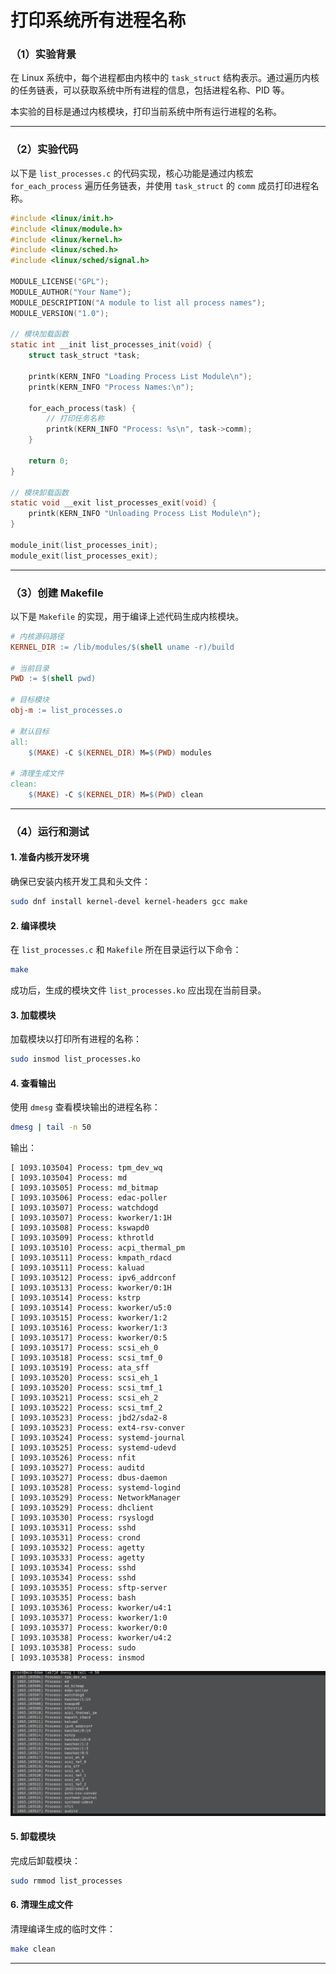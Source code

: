 

# 打印系统所有进程名称

### （1）实验背景
在 Linux 系统中，每个进程都由内核中的 `task_struct` 结构表示。通过遍历内核的任务链表，可以获取系统中所有进程的信息，包括进程名称、PID 等。

本实验的目标是通过内核模块，打印当前系统中所有运行进程的名称。

---

### （2）实验代码

以下是 `list_processes.c` 的代码实现，核心功能是通过内核宏 `for_each_process` 遍历任务链表，并使用 `task_struct` 的 `comm` 成员打印进程名称。

```c
#include <linux/init.h>
#include <linux/module.h>
#include <linux/kernel.h>
#include <linux/sched.h>
#include <linux/sched/signal.h>

MODULE_LICENSE("GPL");
MODULE_AUTHOR("Your Name");
MODULE_DESCRIPTION("A module to list all process names");
MODULE_VERSION("1.0");

// 模块加载函数
static int __init list_processes_init(void) {
    struct task_struct *task;

    printk(KERN_INFO "Loading Process List Module\n");
    printk(KERN_INFO "Process Names:\n");

    for_each_process(task) {
        // 打印任务名称
        printk(KERN_INFO "Process: %s\n", task->comm);
    }

    return 0;
}

// 模块卸载函数
static void __exit list_processes_exit(void) {
    printk(KERN_INFO "Unloading Process List Module\n");
}

module_init(list_processes_init);
module_exit(list_processes_exit);
```

---

### （3）创建 Makefile

以下是 `Makefile` 的实现，用于编译上述代码生成内核模块。

```makefile
# 内核源码路径
KERNEL_DIR := /lib/modules/$(shell uname -r)/build

# 当前目录
PWD := $(shell pwd)

# 目标模块
obj-m := list_processes.o

# 默认目标
all:
	$(MAKE) -C $(KERNEL_DIR) M=$(PWD) modules

# 清理生成文件
clean:
	$(MAKE) -C $(KERNEL_DIR) M=$(PWD) clean
```

---

### （4）运行和测试

#### 1. **准备内核开发环境**
确保已安装内核开发工具和头文件：
```bash
sudo dnf install kernel-devel kernel-headers gcc make
```

#### 2. **编译模块**
在 `list_processes.c` 和 `Makefile` 所在目录运行以下命令：
```bash
make
```

成功后，生成的模块文件 `list_processes.ko` 应出现在当前目录。

#### 3. **加载模块**
加载模块以打印所有进程的名称：
```bash
sudo insmod list_processes.ko
```

#### 4. **查看输出**
使用 `dmesg` 查看模块输出的进程名称：
```bash
dmesg | tail -n 50
```

输出：
```
[ 1093.103504] Process: tpm_dev_wq
[ 1093.103504] Process: md
[ 1093.103505] Process: md_bitmap
[ 1093.103506] Process: edac-poller
[ 1093.103507] Process: watchdogd
[ 1093.103507] Process: kworker/1:1H
[ 1093.103508] Process: kswapd0
[ 1093.103509] Process: kthrotld
[ 1093.103510] Process: acpi_thermal_pm
[ 1093.103511] Process: kmpath_rdacd
[ 1093.103511] Process: kaluad
[ 1093.103512] Process: ipv6_addrconf
[ 1093.103513] Process: kworker/0:1H
[ 1093.103514] Process: kstrp
[ 1093.103514] Process: kworker/u5:0
[ 1093.103515] Process: kworker/1:2
[ 1093.103516] Process: kworker/1:3
[ 1093.103517] Process: kworker/0:5
[ 1093.103517] Process: scsi_eh_0
[ 1093.103518] Process: scsi_tmf_0
[ 1093.103519] Process: ata_sff
[ 1093.103520] Process: scsi_eh_1
[ 1093.103520] Process: scsi_tmf_1
[ 1093.103521] Process: scsi_eh_2
[ 1093.103522] Process: scsi_tmf_2
[ 1093.103523] Process: jbd2/sda2-8
[ 1093.103523] Process: ext4-rsv-conver
[ 1093.103524] Process: systemd-journal
[ 1093.103525] Process: systemd-udevd
[ 1093.103526] Process: nfit
[ 1093.103527] Process: auditd
[ 1093.103527] Process: dbus-daemon
[ 1093.103528] Process: systemd-logind
[ 1093.103529] Process: NetworkManager
[ 1093.103529] Process: dhclient
[ 1093.103530] Process: rsyslogd
[ 1093.103531] Process: sshd
[ 1093.103531] Process: crond
[ 1093.103532] Process: agetty
[ 1093.103533] Process: agetty
[ 1093.103534] Process: sshd
[ 1093.103534] Process: sshd
[ 1093.103535] Process: sftp-server
[ 1093.103535] Process: bash
[ 1093.103536] Process: kworker/u4:1
[ 1093.103537] Process: kworker/1:0
[ 1093.103537] Process: kworker/0:0
[ 1093.103538] Process: kworker/u4:2
[ 1093.103538] Process: sudo
[ 1093.103538] Process: insmod
```
![image](https://github.com/n-i-c-e-ck/openeuler_lab/blob/main/lab7.png)
#### 5. **卸载模块**
完成后卸载模块：
```bash
sudo rmmod list_processes
```

#### 6. **清理生成文件**
清理编译生成的临时文件：
```bash
make clean
```

---

